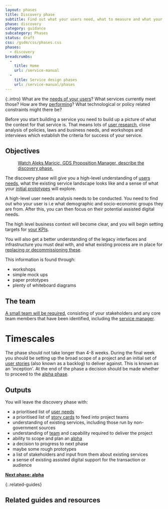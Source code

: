 ```yaml
---
layout: phases
title: Discovery phase
subtitle: Find out what your users need, what to measure and what your constraints are
phase: discovery
category: guidance
subcategory: Phases
status: draft
css: /gsdm/css/phases.css
phases:
  - discovery
breadcrumbs:
  -
    title: Home
    url: /service-manual
  - 
    title: Service design phases
    url: /service-manual/phases
---
```


{:.intro}
What are the [needs of your users](/service-manual/users/user-needs.html)? What services currently meet those? How are they [performing](/service-manual/performance.html)? What technological or policy related constraints might there be?

Before you start building a service you need to build up a picture of what the context for that service is. That means lots of [user research](/service-manual/users/introduction-to-user-research.html), close analysis of policies, laws and business needs, and workshops and interviews which establish the criteria for success of your service.

## Objectives

<figure class="media-player-wrapper video"><a href="https://www.youtube.com/watch?v=UVX1BT0oxWU">Watch Aleks Maricic, GDS Proposition Manager, describe the discovery phase.</a></figure>

The discovery phase will give you a high-level understanding of [users needs](/service-manual/users/user-needs.html), what the existing service landscape looks like and a sense of what your [initial prototypes](/service-manual/design-and-content/working-with-prototypes.html) will explore.

A high-level user needs analysis needs to be conducted. You need to find out who your user is i.e what demographic and socio-economic groups they are from. After this, you can then focus on their potential assisted digital needs. 

The high level business context will become clear, and you will begin setting targets for [your KPIs](/service-manual/measurement).

You will also get a better understanding of the legacy interfaces and infrastructure you must deal with, and what existing process are in place for [replacing or decommissioning these](/service-manual/phases/retirement.html).

This information is found through:

* workshops
* simple mock ups
* paper prototypes
* plenty of whiteboard diagrams

## The team

[A small team will be required](/service-manual/the-team), consisting of your stakeholders and any core team members that have been identified, including the [service manager](/service-manual/the-team/service-manager.html).


# Timescales

The phase should not take longer than 4-8 weeks. During the final week you should be setting up the broad scope of a project and an initial set of [user stories](/service-manual/agile/writing-user-stories.html) (also known as a backlog) to deliver against. This is known as an 'inception'. At the end of the phase a decision should be made whether to proceed to the [alpha phase](/service-manual/phases/alpha.html).


## Outputs

You will leave the discovery phase with:

* a prioritised list of [user needs](/service-manual/users/user-needs.html)
* a prioritised list of [story cards](/service-manual/agile/writing-user-stories.html) to feed into project teams
* understanding of existing services, including those run by non-government sources
* understanding of [team](/service-manual/the-team) and capability required to deliver the project
* ability to scope and plan an [alpha](/service-manual/phases/alpha.html)
* a decision to progress to next phase
* maybe some rough prototypes
* a list of stakeholders and input from them about existing services
* a sense of existing assisted digital support for the transaction or audience

**[Next phase: alpha](/service-manual/phases/alpha.html)**

{:.related-guides}
## Related guides and resources

